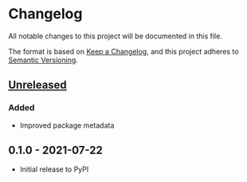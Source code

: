 # Changelog

All notable changes to this project will be documented in this file.

The format is based on [Keep a Changelog](https://keepachangelog.com/en/1.0.0/),
and this project adheres to [Semantic Versioning](https://semver.org/spec/v2.0.0.html).

## [Unreleased]

### Added

- Improved package metadata

## 0.1.0 - 2021-07-22

- Initial release to PyPI


[Unreleased]: https://github.com/release-engineering/django-kobo-exporter/compare/v0.1.0...HEAD
